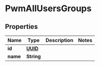 # PwmAllUsersGroups

## Properties
Name | Type | Description | Notes
------------ | ------------- | ------------- | -------------
**id** | [**UUID**](UUID.md) |  | 
**name** | **String** |  | 
